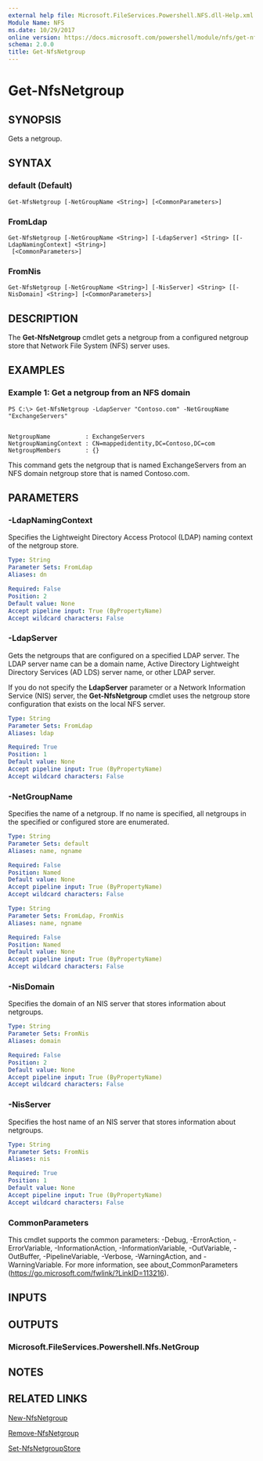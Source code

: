 ```yaml
---
external help file: Microsoft.FileServices.Powershell.NFS.dll-Help.xml
Module Name: NFS
ms.date: 10/29/2017
online version: https://docs.microsoft.com/powershell/module/nfs/get-nfsnetgroup?view=windowsserver2012r2-ps&wt.mc_id=ps-gethelp
schema: 2.0.0
title: Get-NfsNetgroup
---
```


# Get-NfsNetgroup

## SYNOPSIS
Gets a netgroup.

## SYNTAX

### default (Default)
```
Get-NfsNetgroup [-NetGroupName <String>] [<CommonParameters>]
```

### FromLdap
```
Get-NfsNetgroup [-NetGroupName <String>] [-LdapServer] <String> [[-LdapNamingContext] <String>]
 [<CommonParameters>]
```

### FromNis
```
Get-NfsNetgroup [-NetGroupName <String>] [-NisServer] <String> [[-NisDomain] <String>] [<CommonParameters>]
```

## DESCRIPTION
The **Get-NfsNetgroup** cmdlet gets a netgroup from a configured netgroup store that Network File System (NFS) server uses.

## EXAMPLES

### Example 1: Get a netgroup from an NFS domain
```
PS C:\> Get-NfsNetgroup -LdapServer "Contoso.com" -NetGroupName "ExchangeServers"


NetgroupName          : ExchangeServers
NetgroupNamingContext : CN=mappedidentity,DC=Contoso,DC=com
NetgroupMembers       : {}
```

This command gets the netgroup that is named ExchangeServers from an NFS domain netgroup store that is named Contoso.com.

## PARAMETERS

### -LdapNamingContext
Specifies the Lightweight Directory Access Protocol (LDAP) naming context of the netgroup store.

```yaml
Type: String
Parameter Sets: FromLdap
Aliases: dn

Required: False
Position: 2
Default value: None
Accept pipeline input: True (ByPropertyName)
Accept wildcard characters: False
```

### -LdapServer
Gets the netgroups that are configured on a specified LDAP server.
The LDAP server name can be a domain name, Active Directory Lightweight Directory Services (AD LDS) server name, or other LDAP server.

If you do not specify the **LdapServer** parameter or a Network Information Service (NIS) server, the **Get-NfsNetgroup** cmdlet uses the netgroup store configuration that exists on the local NFS server.

```yaml
Type: String
Parameter Sets: FromLdap
Aliases: ldap

Required: True
Position: 1
Default value: None
Accept pipeline input: True (ByPropertyName)
Accept wildcard characters: False
```

### -NetGroupName
Specifies the name of a netgroup.
If no name is specified, all netgroups in the specified or configured store are enumerated.

```yaml
Type: String
Parameter Sets: default
Aliases: name, ngname

Required: False
Position: Named
Default value: None
Accept pipeline input: True (ByPropertyName)
Accept wildcard characters: False
```

```yaml
Type: String
Parameter Sets: FromLdap, FromNis
Aliases: name, ngname

Required: False
Position: Named
Default value: None
Accept pipeline input: True (ByPropertyName)
Accept wildcard characters: False
```

### -NisDomain
Specifies the domain of an NIS server that stores information about netgroups.

```yaml
Type: String
Parameter Sets: FromNis
Aliases: domain

Required: False
Position: 2
Default value: None
Accept pipeline input: True (ByPropertyName)
Accept wildcard characters: False
```

### -NisServer
Specifies the host name of an NIS server that stores information about netgroups.

```yaml
Type: String
Parameter Sets: FromNis
Aliases: nis

Required: True
Position: 1
Default value: None
Accept pipeline input: True (ByPropertyName)
Accept wildcard characters: False
```

### CommonParameters
This cmdlet supports the common parameters: -Debug, -ErrorAction, -ErrorVariable, -InformationAction, -InformationVariable, -OutVariable, -OutBuffer, -PipelineVariable, -Verbose, -WarningAction, and -WarningVariable. For more information, see about_CommonParameters (https://go.microsoft.com/fwlink/?LinkID=113216).

## INPUTS

## OUTPUTS

### Microsoft.FileServices.Powershell.Nfs.NetGroup

## NOTES

## RELATED LINKS

[New-NfsNetgroup](./New-NfsNetgroup.md)

[Remove-NfsNetgroup](./Remove-NfsNetgroup.md)

[Set-NfsNetgroupStore](./Set-NfsNetgroupStore.md)

